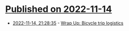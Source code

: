# [Published on 2022-11-14](index.md)

* [2022-11-14, 21:28:35](https://news.ycombinator.com/item?id=33601403) - [Wrap Up: Bicycle trip logistics](https://www.peterispedaling.com/blog/wrap-up-trip-logistics)
